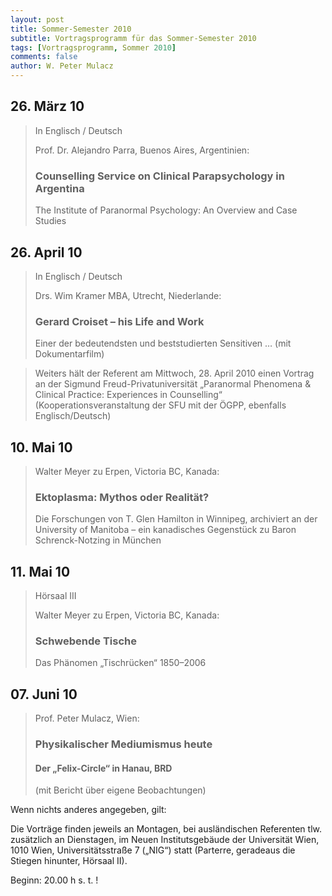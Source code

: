 ```yaml
---
layout: post
title: Sommer-Semester 2010
subtitle: Vortragsprogramm für das Sommer-Semester 2010
tags: [Vortragsprogramm, Sommer 2010]
comments: false
author: W. Peter Mulacz
---
```


## 26. März 10
> In Englisch / Deutsch 	
> 
> Prof. Dr. Alejandro Parra, Buenos Aires, Argentinien:
> ### Counselling Service on Clinical Parapsychology in Argentina
> The Institute of Paranormal Psychology: An Overview and Case Studies

## 26. April 10
> In Englisch / Deutsch
> 
> Drs. Wim Kramer MBA, Utrecht, Niederlande:
> ### Gerard Croiset – his Life and Work
> Einer der bedeutendsten und beststudierten Sensitiven …
> (mit Dokumentarfilm)

> Weiters hält der Referent am Mittwoch, 28. April 2010 einen Vortrag an der Sigmund Freud-Privatuniversität „Paranormal Phenomena & Clinical Practice: Experiences in Counselling“ (Kooperationsveranstaltung der SFU mit der ÖGPP, ebenfalls Englisch/Deutsch)

## 10. Mai 10
> Walter Meyer zu Erpen, Victoria BC, Kanada:
> ### Ektoplasma: Mythos oder Realität?
> Die Forschungen von T. Glen Hamilton in Winnipeg, archiviert an der University of Manitoba – ein kanadisches Gegenstück zu Baron Schrenck-Notzing in München

## 11. Mai 10
> Hörsaal III
> 
> Walter Meyer zu Erpen, Victoria BC, Kanada:
> ### Schwebende Tische
> Das Phänomen „Tischrücken“ 1850–2006

## 07. Juni 10
> Prof. Peter Mulacz, Wien:
> ### Physikalischer Mediumismus heute
> #### Der „Felix-Circle“ in Hanau, BRD
> (mit Bericht über eigene Beobachtungen)






Wenn nichts anderes angegeben, gilt:

Die Vorträge finden jeweils an Montagen, bei ausländischen Referenten tlw. zusätzlich an Dienstagen, im Neuen Institutsgebäude der Universität Wien,   1010 Wien,   Universitätsstraße 7 („NIG“) statt  (Parterre, geradeaus die Stiegen hinunter, Hörsaal II).


Beginn:   20.00 h s. t. !

